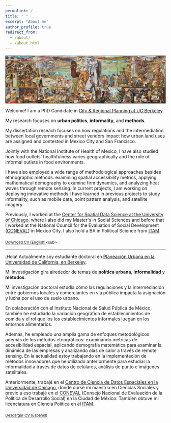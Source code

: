```yaml
---
permalink: /
title: " "
excerpt: "About me"
author_profile: true
redirect_from: 
  - /about/
  - /about.html
---
```


<img align="center" width="130%" height="50%" src="images/mural.png">

Welcome! I am a PhD Candidate in [City & Regional Planning at UC Berkeley](https://ced.berkeley.edu/academics/city-regional-planning).

My research focuses on **urban politics**, **informality**, and **methods**.

My dissertation reseach focuses on how regulations and the intermediation between local governments and street vendors impact how urban land uses are assigned and contested in Mexico City and San Francisco. 

Jointly with the National Institute of Health of Mexico, I have also studied how food outlets' healthfulness varies geographically and the role of informal outlets in food environments.

I have also employed a wide range of methodological approaches besides ethnographic methods: examining spatial accessibility metrics, applying mathematical demography to examine firm dynamics, and analyzing heat waves through remote sensing. In current projects, I am working on deploying innovative methods I have learned in previous projects to study informality, such as mobile data, point pattern analysis, and satellite imagery. 

Previously, I worked at the [Center for Spatial Data Science at the University of Chicago](https://spatial.uchicago.edu/), where I also did my Master's in Social Sciences and before that I worked at the National Council for the Evaluation of Social Development ([CONEVAL](https://www.coneval.org.mx/Paginas/principal.aspx)) in Mexico City. I also hold a BA in Political Science from [ITAM](https://www.itam.mx/). 

<sub>[Download CV (English)]([https://drive.google.com/file/d/1q2YkhkNjI-POA06DOYQ0p8gqU5AQ0Wsd/view?usp=share_link](https://drive.google.com/file/d/1_dNe95WDAD6c6JecSAEKRefEErpwfFmQ/view?usp=sharing))<sub>
  
---------

¡Hola! Actualmente soy estudiante doctoral en [Planeación Urbana en la Universidad de California, en Berkeley](https://ced.berkeley.edu/academics/city-regional-planning).

Mi investigación gira alrededor de temas de **política urbana**, **informalidad** y **métodos**.

Mi investigación doctoral estudia cómo las regulaciones y la intermediación entre gobiernos locales y comerciantes en vía pública impacta la asignación y lucha por el uso de suelo urbano.

En colaboración con el Instituto Nacional de Salud Pública de México, también he estudiado la variación geográfica de establecimientos de comida y el rol que los los establecimientos informales juegan en los entornos alimentarios.

Además, he empleado una amplia gama de enfoques metodológicos además de los métodos etnográficos: examinando métricas de accesibilidad espacial, aplicando demografía matemática para examinar la dinámica de las empresas y analizando olas de calor a través de remote sensing. En la actualidad estoy trabajando en la implementación de métodos innovadores que he utilizado anteriormente para estudiar la informalidad a través de datos de celulares, análisis de punto e imágenes satelitales.

Anteriormente, trabajé en el [Centro de Ciencia de Datos Espaciales en la Universidad de Chicago](https://spatial.uchicago.edu/), donde cursé mi maestría en Ciencias Sociales y previo a eso trabajé en el [CONEVAL](https://www.coneval.org.mx/Paginas/principal.aspx) (Consejo Nacional de Evaluación de la Política de Desarrollo Social) en la Ciudad de México. También obtuve mi licenciatura en Ciencia Política en el [ITAM](https://www.itam.mx/).
  
<sub>[Descargar CV (Español)](https://drive.google.com/file/d/1kRYGIoqYJsbCEwb-5gp4YDmDVcAy9XU3/view?usp=sharing)<sub>
